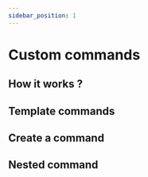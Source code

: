 ```yaml
---
sidebar_position: 1
---
```


# Custom commands

## How it works ?

## Template commands

## Create a command

## Nested command
